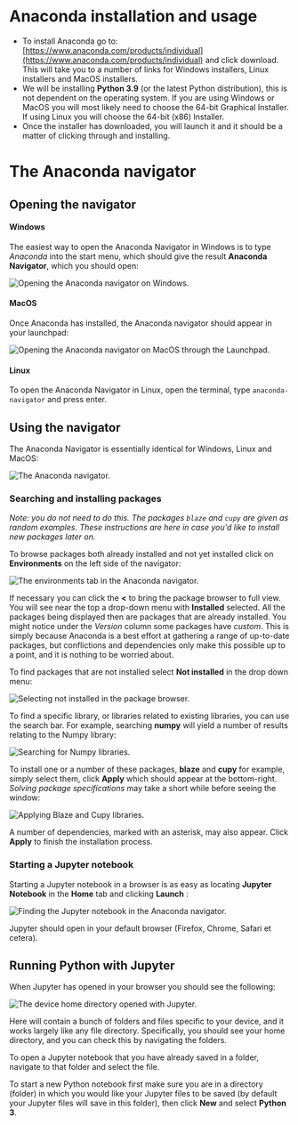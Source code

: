 # Anaconda installation and usage

- To install Anaconda go to: [https://www.anaconda.com/products/individual](https://www.anaconda.com/products/individual) and click download. This will take you to a number of links for Windows installers, Linux installers and MacOS installers.
- We will be installing **Python 3.9** (or the latest Python distribution), this is not dependent on the operating system. If you are using Windows or MacOS you will most likely need to choose the 64-bit Graphical Installer. If using Linux you will choose the 64-bit (x86) Installer.
- Once the installer has downloaded, you will launch it and it should be a matter of clicking through and installing.

# The Anaconda navigator

## Opening the navigator

#### Windows

The easiest way to open the Anaconda Navigator in Windows is to type _Anaconda_ into the start menu, which should give the result __Anaconda Navigator__, which you should open:

![Opening the Anaconda navigator on Windows.](img/WindowsOpen.png)

#### MacOS

Once Anaconda has installed, the Anaconda navigator should appear in your launchpad:

![Opening the Anaconda navigator on MacOS through the Launchpad.](img/Launchpad.png)

#### Linux

To open the Anaconda Navigator in Linux, open the terminal, type `anaconda-navigator` and press enter.

## Using the navigator

The Anaconda Navigator is essentially identical for Windows, Linux and MacOS:

![The Anaconda navigator.](img/AnNavigator.png)

### Searching and installing packages

_Note: you do not need to do this. The packages `blaze` and `cupy` are given as random examples. These instructions are here in case you'd like to install new packages later on._

To browse packages both already installed and not yet installed click on __Environments__ on the left side of the navigator:

![The environments tab in the Anaconda navigator.](img/NavEnvirons.png)

If necessary you can click the __<__ to bring the package browser to full view. You will see near the top a drop-down menu with __Installed__ selected. All the packages being displayed then are packages that are already installed. You might notice under the _Version_ column some packages have _custom_. This is simply because Anaconda is a best effort at gathering a range of up-to-date packages, but conflictions and dependencies only make this possible up to a point, and it is nothing to be worried about.

To find packages that are not installed select __Not installed__ in the drop down menu:

![Selecting not installed in the package browser.](img/NotInstalledDD.png)

To find a specific library, or libraries related to existing libraries, you can use the search bar. For example, searching __numpy__ will yield a number of results relating to the Numpy library:

![Searching for Numpy libraries.](img/NumpySrch.png)

To install one or a number of these packages, __blaze__ and __cupy__ for example, simply select them, click __Apply__ which should appear at the bottom-right. _Solving package specifications_ may take a short while before seeing the window:

![Applying Blaze and Cupy libraries.](img/NumpyApply.png)

A number of dependencies, marked with an asterisk, may also appear. Click __Apply__ to finish the installation process.

### Starting a Jupyter notebook

Starting a Jupyter notebook in a browser is as easy as locating __Jupyter Notebook__ in the __Home__ tab and clicking __Launch__ :

![Finding the Jupyter notebook in the Anaconda navigator.](img/OpenJup.png)

Jupyter should open in your default browser (Firefox, Chrome, Safari et cetera).

## Running Python with Jupyter

When Jupyter has opened in your browser you should see the following:

![The device home directory opened with Jupyter.](img/JupOpen.png)

Here will contain a bunch of folders and files specific to your device, and it works largely like any file directory. Specifically, you should see your home directory, and you can check this by navigating the folders.

To open a Jupyter notebook that you have already saved in a folder, navigate to that folder and select the file.

To start a new Python notebook first make sure you are in a directory (folder) in which you would like your Jupyter files to be saved (by default your Jupyter files will save in this folder), then click __New__ and select __Python 3__.
